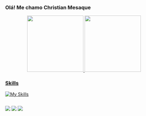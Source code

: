 ### Olá! Me chamo Christian Mesaque


<div align="center">
  <a href="https://github.com/christianmesaque">
  <img height="180em" src="https://github-readme-stats.vercel.app/api?username=christianmesaque&show_icons=true&theme=dark&include_all_commits=true&count_private=true"/>
  <img height="180em" src="https://github-readme-stats.vercel.app/api/top-langs/?username=christianmesaque&layout=compact&langs_count=7&theme=dark"/>
</div>
  
  ### Skills
  
  [![My Skills](https://skillicons.dev/icons?i=js,html,css,figma)](https://skillicons.dev)
  
  ##
  
   <a href="https://www.instagram.com/c_baianorr" target="_blank"><img src="https://img.shields.io/badge/-Instagram-%23E4405F?style=for-the-badge&logo=instagram&logoColor=white" target="_blank"></a> 
   <a href = "mailto:christianmacedo110@gmail.com"><img src="https://img.shields.io/badge/-Gmail-%23333?style=for-the-badge&logo=gmail&logoColor=white" target="_blank"></a>
   <a href="https://www.linkedin.com/in/christian-mesaque-5968a9227" target="_blank"><img src="https://img.shields.io/badge/-LinkedIn-%230077B5?style=for-the-badge&logo=linkedin&logoColor=white" target="_blank"></a> 
